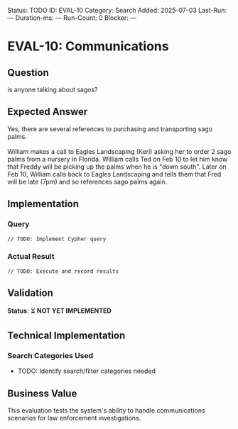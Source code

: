 <!--- META: machine-readable for scripts --->
Status: TODO
ID: EVAL-10
Category: Search
Added: 2025-07-03
Last-Run: —
Duration-ms: —
Run-Count: 0
Blocker: —

# EVAL-10: Communications

## Question
is anyone talking about sagos?

## Expected Answer
Yes, there are several references to purchasing and transporting sago palms.<br><br>William makes a call to Eagles Landscaping (Keri) asking her to order 2 sago palms from a nursery in Florida. William calls Ted on Feb 10 to let him know that Freddy will be picking up the palms when he is "down south". Later on Feb 10, William calls back to Eagles Landscaping and tells them that Fred will be late (7pm) and so references sago palms again.

## Implementation

### Query
```cypher
// TODO: Implement Cypher query
```

### Actual Result
```
// TODO: Execute and record results
```

## Validation
**Status**: ⏳ **NOT YET IMPLEMENTED**

## Technical Implementation

### Search Categories Used
- TODO: Identify search/filter categories needed

## Business Value

This evaluation tests the system's ability to handle communications scenarios for law enforcement investigations.
